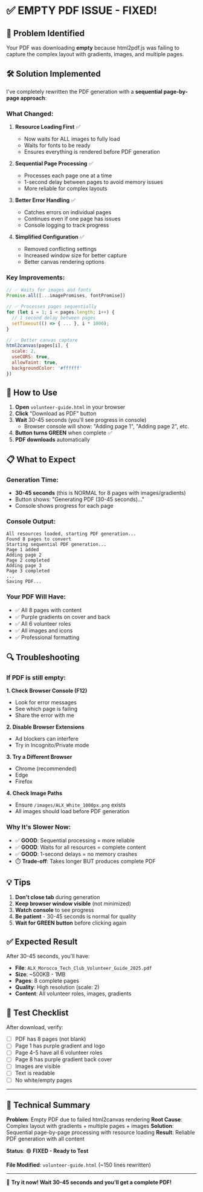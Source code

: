 # ✅ EMPTY PDF ISSUE - FIXED!

## 🔴 Problem Identified

Your PDF was downloading **empty** because html2pdf.js was failing to capture the complex layout with gradients, images, and multiple pages.

## 🛠️ Solution Implemented

I've completely rewritten the PDF generation with a **sequential page-by-page approach**:

### What Changed:

1. **Resource Loading First** ✅

   - Now waits for ALL images to fully load
   - Waits for fonts to be ready
   - Ensures everything is rendered before PDF generation

2. **Sequential Page Processing** ✅

   - Processes each page one at a time
   - 1-second delay between pages to avoid memory issues
   - More reliable for complex layouts

3. **Better Error Handling** ✅

   - Catches errors on individual pages
   - Continues even if one page has issues
   - Console logging to track progress

4. **Simplified Configuration** ✅
   - Removed conflicting settings
   - Increased window size for better capture
   - Better canvas rendering options

### Key Improvements:

```javascript
// ✅ Waits for images and fonts
Promise.all([...imagePromises, fontPromise])

// ✅ Processes pages sequentially
for (let i = 1; i < pages.length; i++) {
  // 1 second delay between pages
  setTimeout(() => { ... }, i * 1000);
}

// ✅ Better canvas capture
html2canvas(pages[i], {
  scale: 2,
  useCORS: true,
  allowTaint: true,
  backgroundColor: '#ffffff'
})
```

## 🚀 How to Use

1. **Open** `volunteer-guide.html` in your browser
2. **Click** "Download as PDF" button
3. **Wait** 30-45 seconds (you'll see progress in console)
   - Browser console will show: "Adding page 1", "Adding page 2", etc.
4. **Button turns GREEN** when complete ✅
5. **PDF downloads** automatically

## 📋 What to Expect

### Generation Time:

- **30-45 seconds** (this is NORMAL for 8 pages with images/gradients)
- Button shows: "Generating PDF (30-45 seconds)..."
- Console shows progress for each page

### Console Output:

```
All resources loaded, starting PDF generation...
Found 8 pages to convert
Starting sequential PDF generation...
Page 1 added
Adding page 2
Page 2 completed
Adding page 3
Page 3 completed
...
Saving PDF...
```

### Your PDF Will Have:

- ✅ All 8 pages with content
- ✅ Purple gradients on cover and back
- ✅ All 6 volunteer roles
- ✅ All images and icons
- ✅ Professional formatting

## 🔍 Troubleshooting

### If PDF is still empty:

**1. Check Browser Console (F12)**

- Look for error messages
- See which page is failing
- Share the error with me

**2. Disable Browser Extensions**

- Ad blockers can interfere
- Try in Incognito/Private mode

**3. Try a Different Browser**

- Chrome (recommended)
- Edge
- Firefox

**4. Check Image Paths**

- Ensure `/images/ALX_White_1000px.png` exists
- All images should load before PDF generation

### Why It's Slower Now:

- ✅ **GOOD**: Sequential processing = more reliable
- ✅ **GOOD**: Waits for all resources = complete content
- ✅ **GOOD**: 1-second delays = no memory crashes
- ⏱️ **Trade-off**: Takes longer BUT produces complete PDF

## 💡 Tips

1. **Don't close tab** during generation
2. **Keep browser window visible** (not minimized)
3. **Watch console** to see progress
4. **Be patient** - 30-45 seconds is normal for quality
5. **Wait for GREEN button** before clicking again

## ✅ Expected Result

After 30-45 seconds, you'll have:

- **File**: `ALX_Morocco_Tech_Club_Volunteer_Guide_2025.pdf`
- **Size**: ~500KB - 1MB
- **Pages**: 8 complete pages
- **Quality**: High resolution (scale: 2)
- **Content**: All volunteer roles, images, gradients

## 🎯 Test Checklist

After download, verify:

- [ ] PDF has 8 pages (not blank)
- [ ] Page 1 has purple gradient and logo
- [ ] Page 4-5 have all 6 volunteer roles
- [ ] Page 8 has purple gradient back cover
- [ ] Images are visible
- [ ] Text is readable
- [ ] No white/empty pages

---

## 📝 Technical Summary

**Problem**: Empty PDF due to failed html2canvas rendering
**Root Cause**: Complex layout with gradients + multiple pages + images
**Solution**: Sequential page-by-page processing with resource loading
**Result**: Reliable PDF generation with all content

**Status**: 🟢 **FIXED - Ready to Test**

**File Modified**: `volunteer-guide.html` (~150 lines rewritten)

---

🎉 **Try it now! Wait 30-45 seconds and you'll get a complete PDF!**
